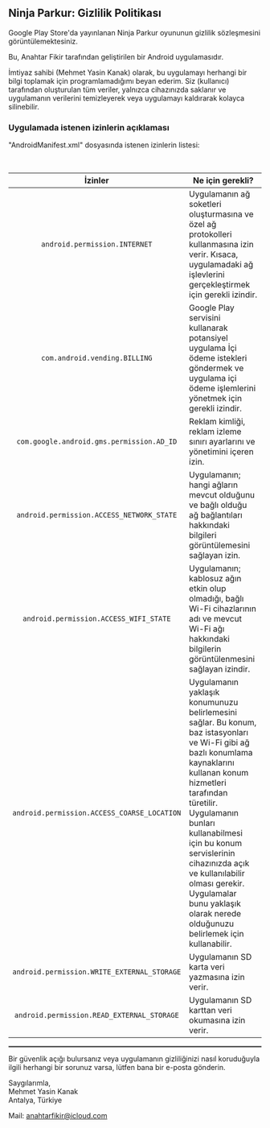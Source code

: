 ## Ninja Parkur: Gizlilik Politikası

Google Play Store'da yayınlanan Ninja Parkur oyununun gizlilik sözleşmesini görüntülemektesiniz.

Bu, Anahtar Fikir tarafından geliştirilen bir Android uygulamasıdır.

İmtiyaz sahibi (Mehmet Yasin Kanak) olarak, bu uygulamayı herhangi bir bilgi toplamak için programlamadığımı beyan ederim. Siz (kullanıcı) tarafından oluşturulan tüm veriler, yalnızca cihazınızda saklanır ve uygulamanın verilerini temizleyerek veya uygulamayı kaldırarak kolayca silinebilir.

### Uygulamada istenen izinlerin açıklaması

"AndroidManifest.xml" dosyasında istenen izinlerin listesi:

<br/>

| İzinler | Ne için gerekli? |
| :---: | --- |
| `android.permission.INTERNET` | Uygulamanın ağ soketleri oluşturmasına ve özel ağ protokolleri kullanmasına izin verir. Kısaca, uygulamadaki ağ işlevlerini gerçekleştirmek için gerekli izindir. |
| `com.android.vending.BILLING` | Google Play servisini kullanarak potansiyel uygulama İçi ödeme istekleri göndermek ve uygulama içi ödeme işlemlerini yönetmek için gerekli izindir. |
| `com.google.android.gms.permission.AD_ID` | Reklam kimliği, reklam izleme sınırı ayarlarını ve yönetimini içeren izin. |
| `android.permission.ACCESS_NETWORK_STATE` | Uygulamanın; hangi ağların mevcut olduğunu ve bağlı olduğu ağ bağlantıları hakkındaki bilgileri görüntülemesini sağlayan izin. |
| `android.permission.ACCESS_WIFI_STATE` | Uygulamanın; kablosuz ağın etkin olup olmadığı, bağlı Wi-Fi cihazlarının adı ve mevcut Wi-Fi ağı hakkındaki bilgilerin görüntülenmesini sağlayan izindir. |
| `android.permission.ACCESS_COARSE_LOCATION` | Uygulamanın yaklaşık konumunuzu belirlemesini sağlar. Bu konum, baz istasyonları ve Wi-Fi gibi ağ bazlı konumlama kaynaklarını kullanan konum hizmetleri tarafından türetilir. Uygulamanın bunları kullanabilmesi için bu konum servislerinin cihazınızda açık ve kullanılabilir olması gerekir. Uygulamalar bunu yaklaşık olarak nerede olduğunuzu belirlemek için kullanabilir. |
| `android.permission.WRITE_EXTERNAL_STORAGE` | Uygulamanın SD karta veri yazmasına izin verir. |
| `android.permission.READ_EXTERNAL_STORAGE` | Uygulamanın SD karttan veri okumasına izin verir. |

 <hr style="border:1px solid gray">

Bir güvenlik açığı bulursanız veya uygulamanın gizliliğinizi nasıl koruduğuyla ilgili herhangi bir sorunuz varsa, lütfen bana bir e-posta gönderin.

Saygılarımla,  
Mehmet Yasin Kanak  
Antalya, Türkiye

Mail: anahtarfikir@icloud.com

